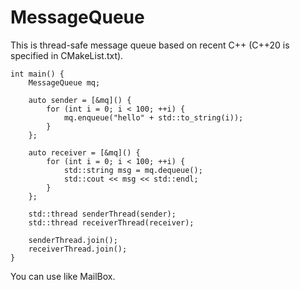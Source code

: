 # MessageQueue

This is thread-safe message queue based on recent C++ (C++20 is specified in CMakeList.txt).

```
int main() {
    MessageQueue mq;

    auto sender = [&mq]() {
        for (int i = 0; i < 100; ++i) {
            mq.enqueue("hello" + std::to_string(i));
        }
    };

    auto receiver = [&mq]() {
        for (int i = 0; i < 100; ++i) {
            std::string msg = mq.dequeue();
            std::cout << msg << std::endl;
        }
    };

    std::thread senderThread(sender);
    std::thread receiverThread(receiver);

    senderThread.join();
    receiverThread.join();
}
```

You can use like MailBox.

